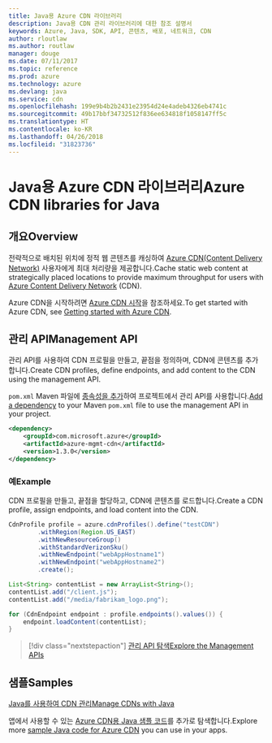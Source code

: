 ```yaml
---
title: Java용 Azure CDN 라이브러리
description: Java용 CDN 관리 라이브러리에 대한 참조 설명서
keywords: Azure, Java, SDK, API, 콘텐츠, 배포, 네트워크, CDN
author: rloutlaw
ms.author: routlaw
manager: douge
ms.date: 07/11/2017
ms.topic: reference
ms.prod: azure
ms.technology: azure
ms.devlang: java
ms.service: cdn
ms.openlocfilehash: 199e9b4b2b2431e23954d24e4adeb4326eb4741c
ms.sourcegitcommit: 49b17bbf34732512f836ee634818f1058147ff5c
ms.translationtype: HT
ms.contentlocale: ko-KR
ms.lasthandoff: 04/26/2018
ms.locfileid: "31823736"
---
```

# <a name="azure-cdn-libraries-for-java"></a><span data-ttu-id="56935-104">Java용 Azure CDN 라이브러리</span><span class="sxs-lookup"><span data-stu-id="56935-104">Azure CDN libraries for Java</span></span>

## <a name="overview"></a><span data-ttu-id="56935-105">개요</span><span class="sxs-lookup"><span data-stu-id="56935-105">Overview</span></span>

<span data-ttu-id="56935-106">전략적으로 배치된 위치에 정적 웹 콘텐츠를 캐싱하여 [Azure CDN(Content Delivery Network)](/azure/cdn/cdn-overview) 사용자에게 최대 처리량을 제공합니다.</span><span class="sxs-lookup"><span data-stu-id="56935-106">Cache static web content at strategically placed locations to provide maximum throughput for users with [Azure Content Delivery Network](/azure/cdn/cdn-overview) (CDN).</span></span>

<span data-ttu-id="56935-107">Azure CDN을 시작하려면 [Azure CDN 시작](/azure/cdn/cdn-create-new-endpoint)을 참조하세요.</span><span class="sxs-lookup"><span data-stu-id="56935-107">To get started with Azure CDN, see [Getting started with Azure CDN](/azure/cdn/cdn-create-new-endpoint).</span></span>

## <a name="management-api"></a><span data-ttu-id="56935-108">관리 API</span><span class="sxs-lookup"><span data-stu-id="56935-108">Management API</span></span>

<span data-ttu-id="56935-109">관리 API를 사용하여 CDN 프로필을 만들고, 끝점을 정의하며, CDN에 콘텐츠를 추가합니다.</span><span class="sxs-lookup"><span data-stu-id="56935-109">Create CDN profiles, define endpoints, and add content to the CDN using the management API.</span></span>

<span data-ttu-id="56935-110">`pom.xml` Maven 파일에 [종속성을 추가](https://maven.apache.org/guides/getting-started/index.html#How_do_I_use_external_dependencies)하여 프로젝트에서 관리 API를 사용합니다.</span><span class="sxs-lookup"><span data-stu-id="56935-110">[Add a dependency](https://maven.apache.org/guides/getting-started/index.html#How_do_I_use_external_dependencies) to your Maven `pom.xml` file to use the management API in your project.</span></span>

```XML
<dependency>
    <groupId>com.microsoft.azure</groupId>
    <artifactId>azure-mgmt-cdn</artifactId>
    <version>1.3.0</version>
</dependency>
```   

### <a name="example"></a><span data-ttu-id="56935-111">예</span><span class="sxs-lookup"><span data-stu-id="56935-111">Example</span></span>

<span data-ttu-id="56935-112">CDN 프로필을 만들고, 끝점을 할당하고, CDN에 콘텐츠를 로드합니다.</span><span class="sxs-lookup"><span data-stu-id="56935-112">Create a CDN profile, assign endpoints, and load content into the CDN.</span></span>

```java
CdnProfile profile = azure.cdnProfiles().define("testCDN")
        .withRegion(Region.US_EAST)
        .withNewResourceGroup()
        .withStandardVerizonSku()
        .withNewEndpoint("webAppHostname1")
        .withNewEndpoint("webAppHostname2")
        .create();

List<String> contentList = new ArrayList<String>();
contentList.add("/client.js");
contentList.add("/media/fabrikam_logo.png");

for (CdnEndpoint endpoint : profile.endpoints().values()) {
    endpoint.loadContent(contentList);
}
```

> [!div class="nextstepaction"]
> [<span data-ttu-id="56935-113">관리 API 탐색</span><span class="sxs-lookup"><span data-stu-id="56935-113">Explore the Management APIs</span></span>](/java/api/overview/azure/cdn/management)

## <a name="samples"></a><span data-ttu-id="56935-114">샘플</span><span class="sxs-lookup"><span data-stu-id="56935-114">Samples</span></span>

[<span data-ttu-id="56935-115">Java를 사용하여 CDN 관리</span><span class="sxs-lookup"><span data-stu-id="56935-115">Manage CDNs with Java</span></span>](https://github.com/Azure-Samples/cdn-java-manage-cdn)

<span data-ttu-id="56935-116">앱에서 사용할 수 있는 [Azure CDN용 Java 샘플 코드](https://azure.microsoft.com/resources/samples/?platform=java&term=cdn)를 추가로 탐색합니다.</span><span class="sxs-lookup"><span data-stu-id="56935-116">Explore more [sample Java code for Azure CDN](https://azure.microsoft.com/resources/samples/?platform=java&term=cdn) you can use in your apps.</span></span>